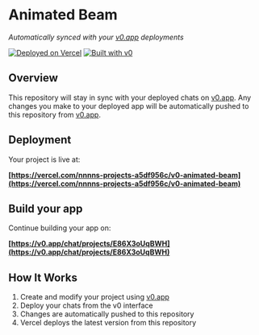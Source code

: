 # Animated Beam

*Automatically synced with your [v0.app](https://v0.app) deployments*

[![Deployed on Vercel](https://img.shields.io/badge/Deployed%20on-Vercel-black?style=for-the-badge&logo=vercel)](https://vercel.com/nnnns-projects-a5df956c/v0-animated-beam)
[![Built with v0](https://img.shields.io/badge/Built%20with-v0.app-black?style=for-the-badge)](https://v0.app/chat/projects/E86X3oUqBWH)

## Overview

This repository will stay in sync with your deployed chats on [v0.app](https://v0.app).
Any changes you make to your deployed app will be automatically pushed to this repository from [v0.app](https://v0.app).

## Deployment

Your project is live at:

**[https://vercel.com/nnnns-projects-a5df956c/v0-animated-beam](https://vercel.com/nnnns-projects-a5df956c/v0-animated-beam)**

## Build your app

Continue building your app on:

**[https://v0.app/chat/projects/E86X3oUqBWH](https://v0.app/chat/projects/E86X3oUqBWH)**

## How It Works

1. Create and modify your project using [v0.app](https://v0.app)
2. Deploy your chats from the v0 interface
3. Changes are automatically pushed to this repository
4. Vercel deploys the latest version from this repository